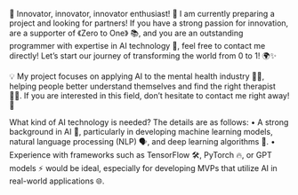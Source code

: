 🚀 Innovator, innovator, innovator enthusiast! 🌟 I am currently preparing a project and looking for partners! If you have a strong passion for innovation, are a supporter of 《Zero to One》 📚, and you are an outstanding programmer with expertise in AI technology 🤖, feel free to contact me directly! Let’s start our journey of transforming the world from 0 to 1! 🌍✨

💡 My project focuses on applying AI to the mental health industry 🧠💬, helping people better understand themselves and find the right therapist 🧑‍⚕️. If you are interested in this field, don’t hesitate to contact me right away! 📩

What kind of AI technology is needed? The details are as follows:
	•	A strong background in AI 🤖, particularly in developing machine learning models, natural language processing (NLP) 🗣️, and deep learning algorithms 🧠.
	•	Experience with frameworks such as TensorFlow 🛠️, PyTorch 🔥, or GPT models ⚡ would be ideal, especially for developing MVPs that utilize AI in real-world applications 🌐.

<!---
AIPsych/AIPsych is a ✨ special ✨ repository because its `README.md` (this file) appears on your GitHub profile.
You can click the Preview link to take a look at your changes.
--->
